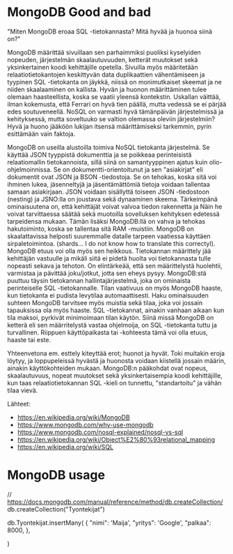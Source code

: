 
# MongoDB Good and bad

"Miten MongoDB eroaa SQL -tietokannasta? Mitä hyvää ja huonoa siinä on?"

MongoDB määrittää sivuillaan sen parhaimmiksi puoliksi kyselyiden nopeuden, järjestelmän skaalautuvuuden, ketterät muutokset sekä yksinkertainen koodi kehittäjille opetella. Sivuilla myös määritetään relaatiotietokantojen keskittyvän data duplikaattien vähentämiseen ja tyypinen SQL -tietokanta on jäykkä, niissä on monimutkaiset skeemat ja ne niiden skaalaaminen on kallista. Hyvän ja huonon määrittäminen tulee olemaan haasteellista, koska se vaatii yleensä kontekstin. Uskallan väittää, ilman kokemusta, että Ferrari on hyvä tien päällä, mutta vedessä se ei pärjää edes soutuveneellä. NoSQL on varmasti hyvä tämänpäivän järjestelmissä ja kehityksessä, mutta soveltuuko se valtion olemassa oleviin järjestelmiin? Hyvä ja huono jääköön lukijan itsensä määrittämiseksi tarkemmin, pyrin esittämään vain faktoja.

MongoDB on useilla alustoilla toimiva NoSQL tietokanta järjestelmä. Se käyttää JSON tyyppistä dokumenttia ja se poikkeaa perinteisistä relaatiomallin tietokannoista, sillä siinä on samantyyppinen ajatus kuin olio-ohjelmoinnissa. Se on dokumentti-orientoitunut ja sen "asiakirjat" eli dokumentit ovat JSON ja BSON -tiedostoja. Se on tehokas, koska sitä voi ihminen lukea, jäsenneltyjä ja jäsentämättömiä tietoja voidaan tallentaa samaan asiakirjaan. JSON voidaan sisällyttä toiseen JSON -tiedostoon (nesting) ja JSNO:lla on joustava sekä dynaaminen skeema. Tärkeimpänä ominaisuutena on, että kehittäjät voivat valvoa tiedon rakennetta ja Näin he voivat tarvittaessa säätää sekä muotoilla sovelluksen kehityksen edetessä tarpeidensa mukaan. Tämän lisäksi MongoDB:llä on vahva ja tehokas hakutoiminto, koska se tallentaa sitä RAM -muistiin. MongoDB on skaalattavissa helposti suuremmalle datalle tarpeen vaatiessa käyttäen sirpaletoimintoa. (shards... I do not know how to translate this correctyl). MongoDB etuus voi olla myös sen heikkous. Tietokannan määrittely jää kehittäjän vastuulle ja mikäli siitä ei pidetä huolta voi tietokannasta tulle nopeasti sekava ja tehoton. On elintärkeää, että sen määrittelystä huolehtii, varmistaa ja pävittää joku/jotkut, jotta sen eheys pysyy. MongoDB:stä puuttuu täysin tietokannan hallintajärjestelmä, joka on ominaista perinteiselle SQL -tietokannalle. Tilan vaativuus on myös MongoDB haaste, kun tietokanta ei pudista levytilaa automaattisesti. Haku ominaisuuden suhteen MongoDB tarvitsee myös muistia sekä tilaa, joka voi jossain tapauksissa ola myös haaste. SQL -tietokannat, ainakin vanhaan aikaan kun tila maksoi, pyrkivät minimoimaan tilan käytön. Siinä missä MongoDB on ketterä eli sen määrritelystä vastaa ohjelmoija, on SQL -tietokanta tuttu ja turvallinen. Riippuen käyttöpaikasta tai -kohteesta tämä voi olla etuus, haaste tai este. 

Yhteenvetona em. esttely kiteyttää erot; huonot ja hyvät. Toki muitakin eroja löytyy, ja loppupeleissä hyvästä ja huonosta voidaan kiistellä jossain määrin, ainakin käyttökohteiden mukaan. MongoDB:n pääkohdat ovat nopeus, skaalautuvuus, nopeat muutokset sekä yksinkertaisempia koodi kehittäjille, kun taas relaatiotietokannan SQL -kieli on tunnettu, "standartoitu" ja vähän tilaa vievä. 

Lähteet:
- https://en.wikipedia.org/wiki/MongoDB
- https://www.mongodb.com/why-use-mongodb
- https://www.mongodb.com/nosql-explained/nosql-vs-sql
- https://en.wikipedia.org/wiki/Object%E2%80%93relational_mapping
- https://en.wikipedia.org/wiki/SQL

###

# MongoDB usage

// https://docs.mongodb.com/manual/reference/method/db.createCollection/
db.createCollection("Tyontekijat")

db.Tyontekijat.insertMany(
    {
        "nimi": 'Maija', "yritys": 'Google', "palkaa": 8000,
    },

)